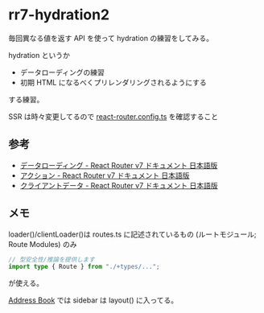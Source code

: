 # rr7-hydration2

毎回異なる値を返す API を使って
hydration の練習をしてみる。

hydration というか

- データローディングの練習
- 初期 HTML になるべくプリレンダリングされるようにする

する練習。

SSR は時々変更してるので
[react-router.config.ts](react-router.config.ts)
を確認すること

## 参考

- [データローディング - React Router v7 ドキュメント 日本語版](https://react-router-docs-ja.techtalk.jp/start/framework/data-loading)
- [アクション - React Router v7 ドキュメント 日本語版](https://react-router-docs-ja.techtalk.jp/start/framework/actions)
- [クライアントデータ - React Router v7 ドキュメント 日本語版](https://react-router-docs-ja.techtalk.jp/how-to/client-data)

## メモ

loader()/clientLoader()は
routes.ts に記述されているもの
(ルートモジュール; Route Modules)
のみ

```typescript
// 型安全性/推論を提供します
import type { Route } from "./+types/...";
```

が使える。

[Address Book](https://reactrouter.com/tutorials/address-book)
では sidebar は layout() に入ってる。
